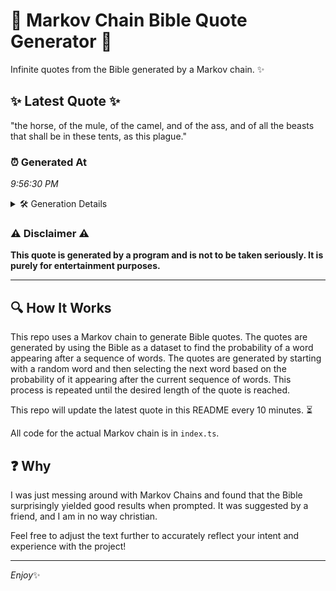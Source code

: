 # 📖 Markov Chain Bible Quote Generator 📖

Infinite quotes from the Bible generated by a Markov chain. ✨

## ✨ Latest Quote ✨
"the horse, of the mule, of the camel, and of the ass, and of all the beasts that shall be in these tents, as this plague."

### ⏰ Generated At
*9:56:30 PM*

<details>
    <summary>🛠️ Generation Details</summary>
    <p>
        <strong>🌱 Seed:</strong> the<br>
        <strong>🔄 Iterations:</strong> 25<br>
        <strong>📜 Context History:</strong><br>[ the ]: horse,<br>[ the, horse, ]: of<br>[ the, horse,, of ]: the<br>[ the, horse,, of, the ]: mule,<br>[ the, horse,, of, the, mule, ]: of<br>[ the, horse,, of, the, mule,, of ]: the<br>[ horse,, of, the, mule,, of, the ]: camel,<br>[ of, the, mule,, of, the, camel, ]: and<br>[ the, mule,, of, the, camel,, and ]: of<br>[ mule,, of, the, camel,, and, of ]: the<br>[ of, the, camel,, and, of, the ]: ass,<br>[ the, camel,, and, of, the, ass, ]: and<br>[ camel,, and, of, the, ass,, and ]: of<br>[ and, of, the, ass,, and, of ]: all<br>[ of, the, ass,, and, of, all ]: the<br>[ the, ass,, and, of, all, the ]: beasts<br>[ ass,, and, of, all, the, beasts ]: that<br>[ and, of, all, the, beasts, that ]: shall<br>[ of, all, the, beasts, that, shall ]: be<br>[ all, the, beasts, that, shall, be ]: in<br>[ the, beasts, that, shall, be, in ]: these<br>[ beasts, that, shall, be, in, these ]: tents,<br>[ that, shall, be, in, these, tents, ]: as<br>[ shall, be, in, these, tents,, as ]: this<br>[ be, in, these, tents,, as, this ]: plague.<br>
    </p>
</details>

### ⚠️ Disclaimer ⚠️
**This quote is generated by a program and is not to be taken seriously. It is purely for entertainment purposes.**

---

## 🔍 How It Works

This repo uses a Markov chain to generate Bible quotes. The quotes are generated by using the Bible as a dataset to find the probability of a word appearing after a sequence of words. The quotes are generated by starting with a random word and then selecting the next word based on the probability of it appearing after the current sequence of words. This process is repeated until the desired length of the quote is reached.

This repo will update the latest quote in this README every 10 minutes. ⏳

All code for the actual Markov chain is in `index.ts`.

## ❓ Why

I was just messing around with Markov Chains and found that the Bible surprisingly yielded good results when prompted. 
It was suggested by a friend, and I am in no way christian.

Feel free to adjust the text further to accurately reflect your intent and experience with the project!

---

*Enjoy*✨
